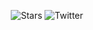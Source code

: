 <p align="center">
  <img src="https://img.shields.io/github/stars/brampf?style=social" alt="Stars">
  <img src="https://img.shields.io/twitter/follow/brampfcloud?style=social" alt="Twitter">
 </p>
